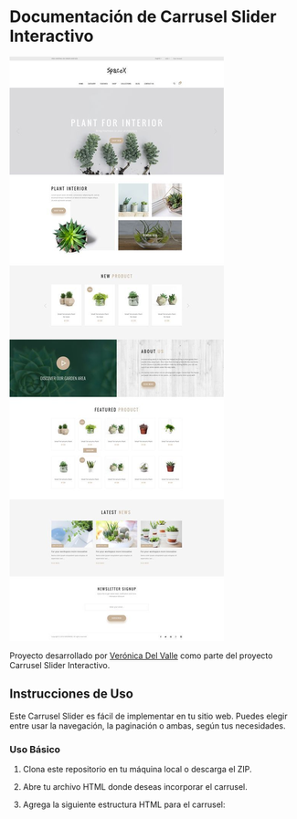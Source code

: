 # Documentación de Carrusel Slider Interactivo 

![Muestra de slider](./assets/image/template.jpg)

Proyecto desarrollado por [Verónica Del Valle](https://www.linkedin.com/in/vernica-valle/) como parte del proyecto Carrusel Slider Interactivo.

## Instrucciones de Uso

Este Carrusel Slider es fácil de implementar en tu sitio web. Puedes elegir entre usar la navegación, la paginación o ambas, según tus necesidades.

### Uso Básico

1. Clona este repositorio en tu máquina local o descarga el ZIP.

2. Abre tu archivo HTML donde deseas incorporar el carrusel.

3. Agrega la siguiente estructura HTML para el carrusel:
